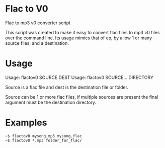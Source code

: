 Flac to V0
==========

Flac to mp3 v0 converter script

This script was created to make it easy to convert flac files
to mp3 v0 files over the command line.  Its usage mimics that of
cp, by allow 1 or many source files, and a destination.

Usage
=====

Usage: flactov0 SOURCE DEST
Usage: flactov0 SOURCE... DIRECTORY

Source is a flac file and dest is the destination
file or folder.

Source can be 1 or more flac files, if multiple
sources are present the final argument must
be the destination directory.

Examples
========

    ~$ flactov0 mysong.mp3 mysong.flac
    ~$ flactov0 *.mp3 folder_for_flac/
